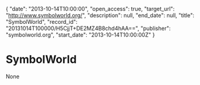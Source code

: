 {
  "date": "2013-10-14T10:00:00", 
  "open_access": true, 
  "target_url": "http://www.symbolworld.org/", 
  "description": null, 
  "end_date": null, 
  "title": "SymbolWorld", 
  "record_id": "20131014T100000/H5CjjT+DE2MZ4B8chd4hAA==", 
  "publisher": "symbolworld.org", 
  "start_date": "2013-10-14T10:00:00Z"
}

# SymbolWorld

None